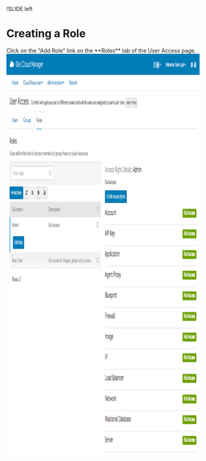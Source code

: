 !SLIDE left
# Creating a Role
<p></p>
Click on the "Add Role" link on the **Roles** tab of the User Access page.

<img src="images/create_role_01.png" height="1050" width="1200">
